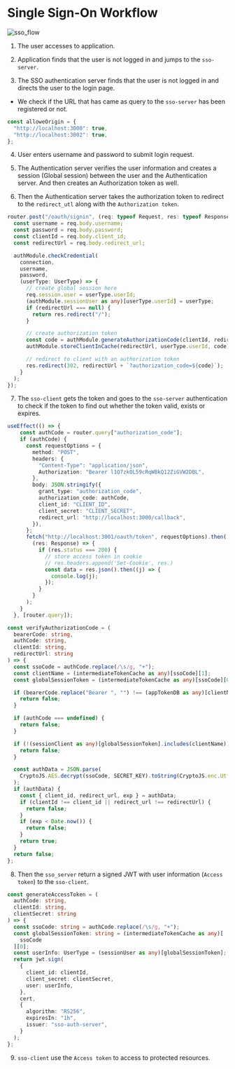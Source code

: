 # Single Sign-On Workflow

![sso_flow](https://user-images.githubusercontent.com/42746403/212332829-dcd442be-e336-479f-ac7a-a1db867d6a8c.jpg)

1. The user accesses to application. 

2. Application finds that the user is not logged in and jumps to the ```sso-server```.

3. The SSO authentication server finds that the user is not logged in and directs the user to the login page.

* We check if the URL that has came as query to the ```sso-server``` has been registered or not.

```typescript
const alloweOrigin = {
  "http://localhost:3000": true,
  "http://localhost:3002": true,
};
```

4. User enters username and password to submit login request.

5. The Authentication server verifies the user information and creates a session (Global session) between the user and the Authentication server. And then creates an Authorization token as well.

6. Then the Authentication server takes the authorization token to redirect to the ```redirect_utl``` along with the ```Authorization token```.

```typescript
router.post("/oauth/signin", (req: typeof Request, res: typeof Response) => {
  const username = req.body.username;
  const password = req.body.password;
  const clientId = req.body.client_id;
  const redirectUrl = req.body.redirect_url;

  authModule.checkCredential(
    connection,
    username,
    password,
    (userType: UserType) => {
      // create global session here
      req.session.user = userType.userId;
      (authModule.sessionUser as any)[userType.userId] = userType;
      if (redirectUrl === null) {
        return res.redirect("/");
      }

      // create authorization token
      const code = authModule.generateAuthorizationCode(clientId, redirectUrl);
      authModule.storeClientInCache(redirectUrl, userType.userId, code);

      // redirect to client with an authorization token
      res.redirect(302, redirectUrl + `?authorization_code=${code}`);
    }
  );
});
```

7. The ```sso-client``` gets the token and goes to the ```sso-server``` authentication to check if the token to find out whether the token valid, exists or expires. 

```typescript
useEffect(() => {
    const authCode = router.query["authorization_code"];
    if (authCode) {
      const requestOptions = {
        method: "POST",
        headers: {
          "Content-Type": "application/json",
          Authorization: "Bearer l1Q7zkOL59cRqWBkQ12ZiGVW2DBL",
        },
        body: JSON.stringify({
          grant_type: "authorization_code",
          authorization_code: authCode,
          client_id: "CLIENT_ID",
          client_secret: "CLIENT_SECRET",
          redirect_url: "http://localhost:3000/callback",
        }),
      };
      fetch("http://localhost:3001/oauth/token", requestOptions).then(
        (res: Response) => {
          if (res.status === 200) {
            // store access token in cookie
            // res.headers.append('Set-Cookie', res.)
            const data = res.json().then((j) => {
              console.log(j);
            });
          }
        }
      );
    }
  }, [router.query]);
```

```typescript
const verifyAuthorizationCode = (
  bearerCode: string,
  authCode: string,
  clientId: string,
  redirectUrl: string
) => {
  const ssoCode = authCode.replace(/\s/g, "+");
  const clientName = (intermediateTokenCache as any)[ssoCode][1];
  const globalSessionToken = (intermediateTokenCache as any)[ssoCode][0];

  if (bearerCode.replace("Bearer ", "") !== (appTokenDB as any)[clientName]) {
    return false;
  }

  if (authCode === undefined) {
    return false;
  }

  if (!(sessionClient as any)[globalSessionToken].includes(clientName)) {
    return false;
  }

  const authData = JSON.parse(
    CryptoJS.AES.decrypt(ssoCode, SECRET_KEY).toString(CryptoJS.enc.Utf8)
  );
  if (authData) {
    const { client_id, redirect_url, exp } = authData;
    if (clientId !== client_id || redirect_url !== redirectUrl) {
      return false;
    }
    if (exp < Date.now()) {
      return false;
    }
    return true;
  }
  return false;
};
```

8. Then the ```sso_server``` return a signed JWT with user information (```Access token```) to the ```sso-client```.

```typescript
const generateAccessToken = (
  authCode: string,
  clientId: string,
  clientSecret: string
) => {
  const ssoCode: string = authCode.replace(/\s/g, "+");
  const globalSessionToken: string = (intermediateTokenCache as any)[
    ssoCode
  ][0];
  const userInfo: UserType = (sessionUser as any)[globalSessionToken];
  return jwt.sign(
    {
      client_id: clientId,
      client_secret: clientSecret,
      user: userInfo,
    },
    cert,
    {
      algorithm: "RS256",
      expiresIn: "1h",
      issuer: "sso-auth-server",
    }
  );
};
```

9. ```sso-client``` use the ```Access token``` to access to protected resources.
